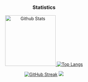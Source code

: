 
<div align="center">
  <h3>Statistics</h3>
  <a href="https://github.com/fchrgrib/">
    <img src="https://github-readme-stats.vercel.app/api?username=fchrgrib&hide=issues&show_icons=true&theme=vision-friendly-dark&include_all_commits=true&custom_title=Github+Stats" alt="Github Stats" height=165/>
    <img src="https://github-readme-stats.vercel.app/api/top-langs/?username=fchrgrib&langs_count=5&layout=compact&theme=vision-friendly-dark" alt="Top Langs"/>
  </a>
  
  [![GitHub Streak](https://streak-stats.demolab.com?user=fchrgrib&theme=github-dark-blue)](https://git.io/streak-stats)
  ![](https://komarev.com/ghpvc/?username=your-github-username)
